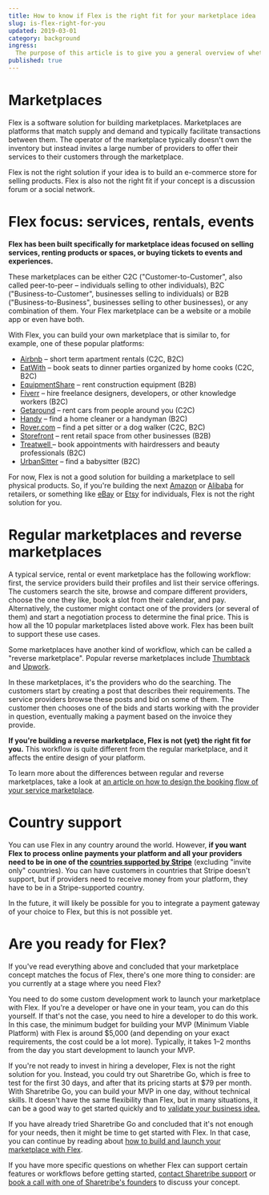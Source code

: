 ```yaml
---
title: How to know if Flex is the right fit for your marketplace idea
slug: is-flex-right-for-you
updated: 2019-03-01
category: background
ingress:
  The purpose of this article is to give you a general overview of whether Flex is a good solution for building your specific marketplace idea.
published: true
---
```


# Marketplaces

Flex is a software solution for building marketplaces. Marketplaces are platforms that match supply and demand and typically facilitate transactions between them. The operator of the marketplace typically doesn't own the inventory but instead invites a large number of providers to offer their services to their customers through the marketplace.

Flex is not the right solution if your idea is to build an e-commerce store for selling products. Flex is also not the right fit if your concept is a discussion forum or a social network.


# Flex focus: services, rentals, events

**Flex has been built specifically for marketplace ideas focused on selling services, renting products or spaces, or buying tickets to events and experiences.**

These marketplaces can be either C2C ("Customer-to-Customer", also called peer-to-peer – individuals selling to other individuals), B2C ("Business-to-Customer", businesses selling to individuals) or B2B ("Business-to-Business", businesses selling to other businesses), or any combination of them. Your Flex marketplace can be a website or a mobile app or even have both.

With Flex, you can build your own marketplace that is similar to, for example, one of these popular platforms:



*   [Airbnb](https://www.airbnb.com/) – short term apartment rentals (C2C, B2C)
*   [EatWith](https://www.eatwith.com/) – book seats to dinner parties organized by home cooks (C2C, B2C)
*   [EquipmentShare](https://www.equipmentshare.com/) – rent construction equipment (B2B)
*   [Fiverr](https://www.fiverr.com/) – hire freelance designers, developers, or other knowledge workers (B2C)
*   [Getaround](https://www.getaround.com/) – rent cars from people around you (C2C)
*   [Handy](https://www.handy.com) – find a home cleaner or a handyman (B2C)
*   [Rover.com](https://www.rover.com/) – find a pet sitter or a dog walker (C2C, B2C)
*   [Storefront](https://www.thestorefront.com/) – rent retail space from other businesses (B2B)
*   [Treatwell ](https://www.treatwell.co.uk/)– book appointments with hairdressers and beauty professionals (B2C)
*   [UrbanSitter](https://www.urbansitter.com/) – find a babysitter (B2C)

For now, Flex is not a good solution for building a marketplace to sell physical products. So, if you're building the next [Amazon](https://www.amazon.com/) or [Alibaba](https://www.alibaba.com) for retailers, or something like [eBay](https://www.ebay.com/) or [Etsy](https://www.etsy.com/) for individuals, Flex is not the right solution for you.


# Regular marketplaces and reverse marketplaces

A typical service, rental or event marketplace has the following workflow: first, the service providers build their profiles and list their service offerings. The customers search the site, browse and compare different providers, choose the one they like, book a slot from their calendar, and pay. Alternatively, the customer might contact one of the providers (or several of them) and start a negotiation process to determine the final price. This is how all the 10 popular marketplaces listed above work. Flex has been built to support these use cases.

Some marketplaces have another kind of workflow, which can be called a "reverse marketplace". Popular reverse marketplaces include [Thumbtack](https://www.thumbtack.com/) and [Upwork](https://upwork.com/).

In these marketplaces, it's the providers who do the searching. The customers start by creating a post that describes their requirements. The service providers browse these posts and bid on some of them. The customer then chooses one of the bids and starts working with the provider in question, eventually making a payment based on the invoice they provide.

**If you're building a reverse marketplace, Flex is not (yet) the right fit for you.** This workflow is quite different from the regular marketplace, and it affects the entire design of your platform.

To learn more about the differences between regular and reverse marketplaces, take a look at [an article on how to design the booking flow of your service marketplace](https://www.sharetribe.com/academy/design-booking-flow-service-marketplace/).


# Country support

You can use Flex in any country around the world. However, **if you want Flex to process online payments your platform and all your providers need to be in one of the [countries supported by Stripe](https://stripe.com/global)** (excluding "invite only" countries). You can have customers in countries that Stripe doesn't support, but if providers need to receive money from your platform, they have to be in a Stripe-supported country.

In the future, it will likely be possible for you to integrate a payment gateway of your choice to Flex, but this is not possible yet.


# Are you ready for Flex?

If you've read everything above and concluded that your marketplace concept matches the focus of Flex, there's one more thing to consider: are you currently at a stage where you need Flex?

You need to do some custom development work to launch your marketplace with Flex. If you're a developer or have one in your team, you can do this yourself. If that's not the case, you need to hire a developer to do this work. In this case, the minimum budget for building your MVP (Minimum Viable Platform) with Flex is around $5,000 (and depending on your exact requirements, the cost could be a lot more). Typically, it takes 1–2 months from the day you start development to launch your MVP.

If you're not ready to invest in hiring a developer, Flex is not the right solution for you. Instead, you could try out Sharetribe Go, which is free to test for the first 30 days, and after that its pricing starts at $79 per month. With Sharetribe Go, you can build your MVP in one day, without technical skills. It doesn't have the same flexibility than Flex, but in many situations, it can be a good way to get started quickly and to [validate your business idea.](https://www.sharetribe.com/academy/how-to-validate-your-marketplace-idea-before-building-the-platform/)

If you have already tried Sharetribe Go and concluded that it's not enough for your needs, then it might be time to get started with Flex. In that case, you can continue by reading about [how to build and launch your marketplace with Flex](/background/how-to-build-and-launch-with-flex/).

If you have more specific questions on whether Flex can support certain features or workflows before getting started, [contact Sharetribe support](mailto:flex-support@sharetribe.com) or [book a call with one of Sharetribe's founders](https://calendly.com/welcome-to-flex/first-call) to discuss your concept.